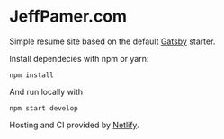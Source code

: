 # JeffPamer.com

Simple resume site based on the default [Gatsby](https://www.gatsbyjs.org) starter.

Install dependecies with npm or yarn:

```
npm install
```

And run locally with

```
npm start develop
```

Hosting and CI provided by [Netlify](https://www.netlify.com).
